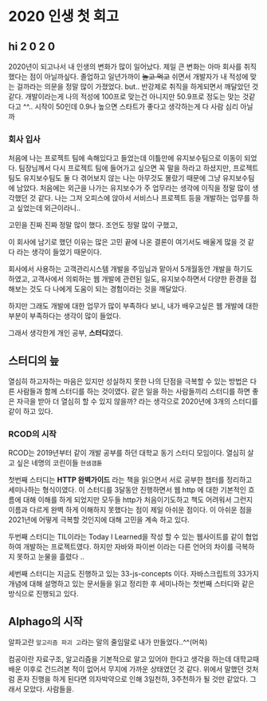 # 2020 인생 첫 회고

## hi 2 0 2 0

2020년이 되고나서 내 인생의 변화가 많이 일어났다. 제일 큰 변화는 아마 회사를 취직했다는 점이 아닐까싶다. 졸업하고 일년가까이 ~~놀고 먹고~~ 쉬면서 개발자가 내 적성에 맞는 걸까라는 의문을 정말 많이 가졌었다. but.. 반강제로 취직을 하게되면서 깨달았던 것 같다. 개발이라는게 나의 적성에 100프로 맞는건 아니지만 50.9프로 정도는 맞는 것같다고 ^^.. 시작이 50인데 0.9나 높으면 스타트가 좋다고 생각하는게 다 사람 심리 아닐까

### 회사 입사

처음에 나는 프로젝트 팀에 속해있다고 들었는데 이틀만에 유지보수팀으로 이동이 되었다. 팀장님께서 다시 프로젝트 팀에 들어가고 싶으면 꼭 말을 하라고 하셨지만, 프로젝트팀도 유지보수팀도 둘 다 겪어보지 않는 나는 아무것도 몰랐기 때문에 그냥 유지보수팀에 남았다. 처음에는 외근을 나가는 유지보수가 주 업무라는 생각에 이직을 정말 많이 생각했던 것 같다. 나는 그저 오피스에 앉아서 서비스나 프로젝트 등을 개발하는 업무를 하고 싶었는데 외근이라니.. 

고민을 진짜 진짜 정말 많이 했다. 조언도 정말 많이 구했고,

이 회사에 남기로 했던 이유는 많은 고민 끝에 나온 결론이 여기서도 배울게 많을 것 같다 라는 생각이 들었기 때문이다.

회사에서 사용하는 고객관리시스템 개발을 주임님과 맡아서 5개월동안 개발을 하기도 하였고, 고객사에서 의뢰하는 웹 개발에 관련된 일도, 유지보수하면서 다양한 환경을 접해보는 것도 다 나에게 도움이 되는 경험이라는 것을 깨달았다.

하지만 그래도 개발에 대한 업무가 많이 부족하다 보니, 내가 배우고싶은 웹 개발에 대한 부분이 부족하다는 생각이 많이 들었다.

그래서 생각한게 개인 공부, **스터디**였다.

## 스터디의 늪

열심히 하고자하는 마음은 있지만 성실하지 못한 나의 단점을 극복할 수 있는 방법은 다른 사람들과 함께 스터디를 하는 것이였다. 같은 일을 하는 사람들끼리 스터디를 하면 좋은 자극을 받아 더 열심히 할 수 있지 않을까? 라는 생각으로 2020년에 3개의 스터디를 같이 하고 있다.

### RCOD의 시작
RCOD는 2019년부터 같이 개발 공부를 하던 대학교 동기 스터디 모임이다. 열심히 살고 싶은 네명의 코린이들 `현샘갬툳` 

첫번째 스터디는 **HTTP 완벽가이드** 라는 책을 읽으면서 서로 공부한 챕터를 정리하고 세미나하는 형식이였다. 이 스터디를 3달동안 진행하면서 웹 http 에 대한 기본적인 흐름에 대해 이해를 하게 되었지만 모두들 http가 처음이기도하고 책도 어려워서 그런지 이름과 다르게 완벽 하게 이해하지 못했다는 점이 제일 아쉬운 점이다. 이 아쉬운 점을 2021년에 어떻게 극복할 것인지에 대해 고민을 계속 하고 있다.

두번째 스터디는 TIL이라는 Today I Learned을 작성 할 수 있는 웹사이트를 같이 협업하여 개발하는 프로젝트였다. 하지만 자바와 파이썬 이라는 다른 언어의 차이를 극복하지 못하고 눈물을 흘렸다 .. 

세번째 스터디는 지금도 진행하고 있는 33-js-concepts 이다. 자바스크립트의 33가지 개념에 대해 설명하고 있는 문서들을 읽고 정리한 후 세미나하는 첫번째 스터디와 같은 방식으로 진행되고 있다.

## Alphago의 시작
알파고란 `알고리즘 파괴 고`라는 말의 줄임말로 내가 만들었다..^^(머쓱)

컴공이란 자료구조, 알고리즘을 기본적으로 알고 있어야 한다고 생각을 하는데 대학교때 배운 이후로 건드려본 적이 없어서 무지에 가까운 상태였던 것 같다. 위에서 말했던 것처럼 혼자 진행을 하게 된다면 의자박약으로 인해 3일천하, 3주천하가 될 것만 같았다. 그래서 모았다. 사람들을.








